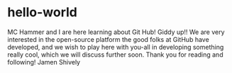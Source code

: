 # hello-world
MC Hammer and I are here learning about Git Hub!  Giddy up!!
We are very interested in the open-source platform the good folks at GitHub have developed, and we wish to play here with you-all in developing something really cool, which we will discuss further soon.
Thank you for reading and following!
Jamen Shively
